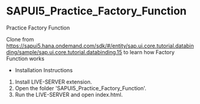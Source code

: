 # SAPUI5_Practice_Factory_Function
Practice Factory Function

Clone from https://sapui5.hana.ondemand.com/sdk/#/entity/sap.ui.core.tutorial.databinding/sample/sap.ui.core.tutorial.databinding.15 to learn how Factory Function works

* Installation Instructions
1. Install LIVE-SERVER extension.
2. Open the folder 'SAPUI5_Practice_Factory_Function'.
3. Run the LIVE-SERVER and open index.html.
